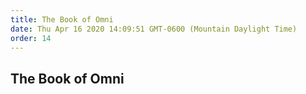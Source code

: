 ```yaml
---
title: The Book of Omni
date: Thu Apr 16 2020 14:09:51 GMT-0600 (Mountain Daylight Time)
order: 14
---
```


## The Book of Omni
